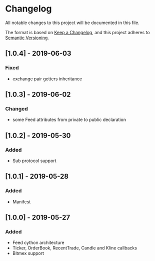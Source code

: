 # Changelog
All notable changes to this project will be documented in this file.

The format is based on [Keep a Changelog](https://keepachangelog.com/en/1.0.0/),
and this project adheres to [Semantic Versioning](https://semver.org/spec/v2.0.0.html).

## [1.0.4] - 2019-06-03
### Fixed
- exchange pair getters inheritance

## [1.0.3] - 2019-06-02
### Changed
- some Feed attributes from private to public declaration

## [1.0.2] - 2019-05-30
### Added
- Sub protocol support

## [1.0.1] - 2019-05-28
### Added
- Manifest

## [1.0.0] - 2019-05-27
### Added
- Feed cython architecture
- Ticker, OrderBook, RecentTrade, Candle and Kline callbacks
- Bitmex support
